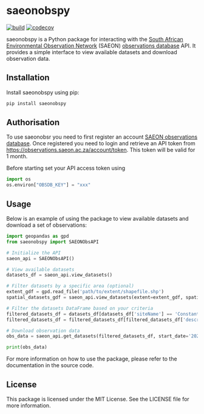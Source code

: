  # saeonobspy

[![build](https://github.com/GMoncrieff/saeonobspy/actions/workflows/main.yml/badge.svg)](https://github.com/GMoncrieff/saeonobspy/actions/workflows/main.yml) [![codecov](https://codecov.io/gh/GMoncrieff/saeonobspy/branch/main/graph/badge.svg?token=XY9X1S56DE)](https://codecov.io/gh/GMoncrieff/saeonobspy)

saeonobspy is a Python package for interacting with the [South African Environmental Observation Network](www.saeon.ac.za) (SAEON) [observations database](http://observations.saeon.ac.za/) API. It provides a simple interface to view available datasets and download observation data.

## Installation

Install saeonobspy using pip:

```bash
pip install saeonobspy
```
## Authorisation

To use saeonobsr you need to first register an account [SAEON
observations database](http://observations.saeon.ac.za/). Once
registered you need to login and retrieve an API token from
<https://observations.saeon.ac.za/account/token>. This token will be
valid for 1 month.

Before starting set your API access token using

``` python
import os
os.environ["OBSDB_KEY"] = "xxx"
```
## Usage

Below is an example of using the package to view available datasets and download a set of observations:

```python
import geopandas as gpd
from saeonobspy import SAEONObsAPI

# Initialize the API
saeon_api = SAEONObsAPI()

# View available datasets
datasets_df = saeon_api.view_datasets()

# Filter datasets by a specific area (optional)
extent_gdf = gpd.read_file('path/to/extent/shapefile.shp')
spatial_datasets_gdf = saeon_api.view_datasets(extent=extent_gdf, spatial=True)

# Filter the datasets DataFrame based on your criteria
filtered_datasets_df = datasets_df[datasets_df['siteName'] == 'Constantiaberg']
filtered_datasets_df = filtered_datasets_df[filtered_datasets_df['description'] == 'Air Temperature - Daily Minimum - Degrees Celsius']

# Download observation data
obs_data = saeon_api.get_datasets(filtered_datasets_df, start_date='2020-01-01', end_date='2020-12-31')

print(obs_data)
```

For more information on how to use the package, please refer to the documentation in the source code.

## License

This package is licensed under the MIT License. See the LICENSE file for more information.
